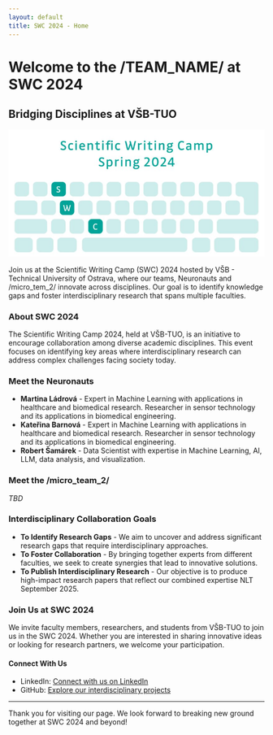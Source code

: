 ```yaml
---
layout: default
title: SWC 2024 - Home
---
```


# Welcome to the /TEAM_NAME/ at SWC 2024

## Bridging Disciplines at VŠB-TUO

![SWC 2024 Banner](./SWC.png)

Join us at the Scientific Writing Camp (SWC) 2024 hosted by VŠB - Technical University of Ostrava, where our teams, Neuronauts and /micro_tem_2/ innovate across disciplines. Our goal is to identify knowledge gaps and foster interdisciplinary research that spans multiple faculties.

### About SWC 2024

The Scientific Writing Camp 2024, held at VŠB-TUO, is an initiative to encourage collaboration among diverse academic disciplines. This event focuses on identifying key areas where interdisciplinary research can address complex challenges facing society today.

### Meet the Neuronauts

- **Martina Ládrová** - Expert in Machine Learning with applications in healthcare and biomedical research. Researcher in sensor technology and its applications in biomedical engineering.
- **Kateřina Barnová** - Expert in Machine Learning with applications in healthcare and biomedical research. Researcher in sensor technology and its applications in biomedical engineering.
- **Robert Šamárek** - Data Scientist with expertise in Machine Learning, AI, LLM, data analysis, and visualization.

### Meet the /micro_team_2/

*TBD*

### Interdisciplinary Collaboration Goals

- **To Identify Research Gaps** - We aim to uncover and address significant research gaps that require interdisciplinary approaches.
- **To Foster Collaboration** - By bringing together experts from different faculties, we seek to create synergies that lead to innovative solutions.
- **To Publish Interdisciplinary Research** - Our objective is to produce high-impact research papers that reflect our combined expertise NLT September 2025.

### Join Us at SWC 2024

We invite faculty members, researchers, and students from VŠB-TUO to join us in the SWC 2024. Whether you are interested in sharing innovative ideas or looking for research partners, we welcome your participation.

#### Connect With Us

- LinkedIn: [Connect with us on LinkedIn](https://www.linkedin.com/in/robert-s-2b05a771)
- GitHub: [Explore our interdisciplinary projects](https://github.com/vsb-data/swc_2024)

<!-- ### Latest News and Updates

Stay informed about our preparations for SWC 2024 and follow our discoveries and insights throughout the event:

- [Updates on interdisciplinary collaboration](URL_to_updates_on_collaboration)
- [Highlights from the event and key takeaways](URL_to_event_highlights) -->

---

Thank you for visiting our page. We look forward to breaking new ground together at SWC 2024 and beyond!
